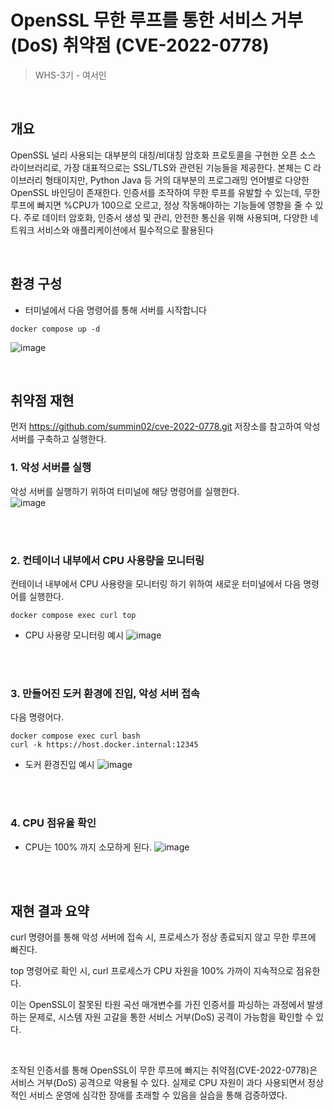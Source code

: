 # OpenSSL 무한 루프를 통한 서비스 거부(DoS) 취약점 (CVE-2022-0778)

> WHS-3기 - 여서인 <br/>
<br/>

## 개요

OpenSSL 널리 사용되는 대부분의 대칭/비대칭 암호화 프로토콜을 구현한 오픈 소스 라이브러리로, 가장 대표적으로는 SSL/TLS와 관련된 기능들을 제공한다. 
본체는 C 라이브러리 형태이지만, Python Java 등 거의 대부분의 프로그래밍 언어별로 다양한 OpenSSL 바인딩이 존재한다.
인증서를 조작하여 무한 루프를 유발할 수 있는데, 무한 루프에 빠지면 %CPU가 100으로 오르고, 정상 작동해야하는 기능들에 영향을 줄 수 있다. 
주로 데이터 암호화, 인증서 생성 및 관리, 안전한 통신을 위해 사용되며, 다양한 네트워크 서비스와 애플리케이션에서 필수적으로 활용된다

<br/>

## 환경 구성
- 터미널에서 다음 명령어를 통해 서버를 시작합니다
```
docker compose up -d
```
![image](https://github.com/user-attachments/assets/c83e3515-b4c9-4f27-a35d-af91933c7a6b)


<br/>

## 취약점 재현
먼저 https://github.com/summin02/cve-2022-0778.git 저장소를 참고하여 악성 서버를 구축하고 실행한다.

### 1. 악성 서버를 실행
악성 서버를 실행하기 위하여 터미널에 해당 명령어를 실행한다.<br/>
![image](https://github.com/user-attachments/assets/7af72f46-4d4b-4a88-8493-7cb9bd742e06)

<br/><br/>

### 2. 컨테이너 내부에서 CPU 사용량을 모니터링
컨테이너 내부에서 CPU 사용량을 모니터링 하기 위하여 새로운 터미널에서 다음 명령어를 실행한다.
```
docker compose exec curl top
```

- CPU 사용량 모니터링 예시
![image](https://github.com/user-attachments/assets/59af9491-29c4-4179-b690-641a3855f588)

<br/><br/>

### 3. 만들어진 도커 환경에 진입, 악성 서버 접속
다음 명령어다.


```
docker compose exec curl bash
curl -k https://host.docker.internal:12345
```
- 도커 환경진입 예시
![image](https://github.com/user-attachments/assets/356490ad-6bed-4652-b7f2-7ccd227594ce)

<br/><br/>


### 4. CPU 점유율 확인
- CPU는 100% 까지 소모하게 된다.
![image](https://github.com/user-attachments/assets/e0b46ed8-29ac-429a-91ea-759a7f6c8b70)


<br/>

<br/>

## 재현 결과 요약
curl 명령어를 통해 악성 서버에 접속 시, 프로세스가 정상 종료되지 않고 무한 루프에 빠진다.

top 명령어로 확인 시, curl 프로세스가 CPU 자원을 100% 가까이 지속적으로 점유한다.

이는 OpenSSL이 잘못된 타원 곡선 매개변수를 가진 인증서를 파싱하는 과정에서 발생하는 문제로, 시스템 자원 고갈을 통한 서비스 거부(DoS) 공격이 가능함을 확인할 수 있다.

<br/>

조작된 인증서를 통해 OpenSSL이 무한 루프에 빠지는 취약점(CVE-2022-0778)은 서비스 거부(DoS) 공격으로 악용될 수 있다. 실제로 CPU 자원이 과다 사용되면서 정상적인 서비스 운영에 심각한 장애를 초래할 수 있음을 실습을 통해 검증하였다.

<br> 
